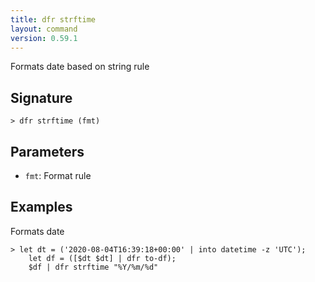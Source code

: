 ```yaml
---
title: dfr strftime
layout: command
version: 0.59.1
---
```


Formats date based on string rule

## Signature

```> dfr strftime (fmt)```

## Parameters

 -  `fmt`: Format rule

## Examples

Formats date
```shell
> let dt = ('2020-08-04T16:39:18+00:00' | into datetime -z 'UTC');
    let df = ([$dt $dt] | dfr to-df);
    $df | dfr strftime "%Y/%m/%d"
```
